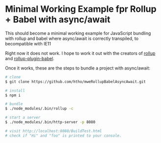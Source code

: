 # Minimal Working Example fpr Rollup + Babel with async/await

This should become a minimal working example for JavaScript bundling with rollup and babel where async/await is correctly transpiled, to becompatible with IE11

Right now it does not work.
I hope to work it out with the creators of [rollup](https://github.com/rollup/rollup) and [rollup-plugin-babel](https://github.com/rollup/rollup-plugin-babel).

Once it works, these are the steps to bundle a project with async/await:

```sh
# clone
$ git clone https://github.com/htho/mweRollupBabelAsyncAwait.git

# install
$ npm i

# bundle
$ ./node_modules/.bin/rollup -c

# start a server
$ ./node_modules/.bin/http-server -p 8080

# visit http://localhost:8080/BuildTest.html
# check if "Hi" and "foo" is printed to your console.
```

